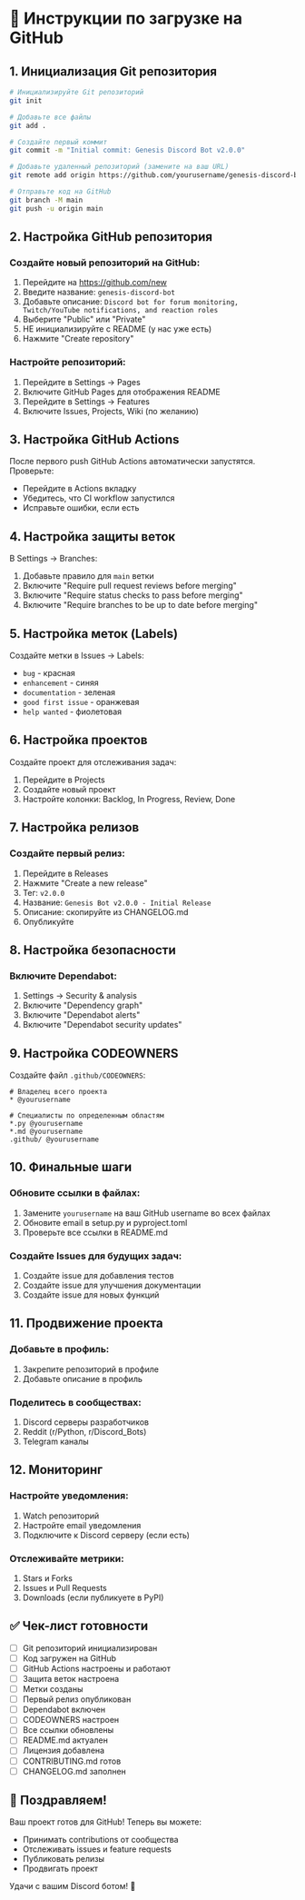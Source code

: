 # 🚀 Инструкции по загрузке на GitHub

## 1. Инициализация Git репозитория

```bash
# Инициализируйте Git репозиторий
git init

# Добавьте все файлы
git add .

# Создайте первый коммит
git commit -m "Initial commit: Genesis Discord Bot v2.0.0"

# Добавьте удаленный репозиторий (замените на ваш URL)
git remote add origin https://github.com/yourusername/genesis-discord-bot.git

# Отправьте код на GitHub
git branch -M main
git push -u origin main
```

## 2. Настройка GitHub репозитория

### Создайте новый репозиторий на GitHub:
1. Перейдите на https://github.com/new
2. Введите название: `genesis-discord-bot`
3. Добавьте описание: `Discord bot for forum monitoring, Twitch/YouTube notifications, and reaction roles`
4. Выберите "Public" или "Private"
5. НЕ инициализируйте с README (у нас уже есть)
6. Нажмите "Create repository"

### Настройте репозиторий:
1. Перейдите в Settings → Pages
2. Включите GitHub Pages для отображения README
3. Перейдите в Settings → Features
4. Включите Issues, Projects, Wiki (по желанию)

## 3. Настройка GitHub Actions

После первого push GitHub Actions автоматически запустятся. Проверьте:
- Перейдите в Actions вкладку
- Убедитесь, что CI workflow запустился
- Исправьте ошибки, если есть

## 4. Настройка защиты веток

В Settings → Branches:
1. Добавьте правило для `main` ветки
2. Включите "Require pull request reviews before merging"
3. Включите "Require status checks to pass before merging"
4. Включите "Require branches to be up to date before merging"

## 5. Настройка меток (Labels)

Создайте метки в Issues → Labels:
- `bug` - красная
- `enhancement` - синяя
- `documentation` - зеленая
- `good first issue` - оранжевая
- `help wanted` - фиолетовая

## 6. Настройка проектов

Создайте проект для отслеживания задач:
1. Перейдите в Projects
2. Создайте новый проект
3. Настройте колонки: Backlog, In Progress, Review, Done

## 7. Настройка релизов

### Создайте первый релиз:
1. Перейдите в Releases
2. Нажмите "Create a new release"
3. Тег: `v2.0.0`
4. Название: `Genesis Bot v2.0.0 - Initial Release`
5. Описание: скопируйте из CHANGELOG.md
6. Опубликуйте

## 8. Настройка безопасности

### Включите Dependabot:
1. Settings → Security & analysis
2. Включите "Dependency graph"
3. Включите "Dependabot alerts"
4. Включите "Dependabot security updates"

## 9. Настройка CODEOWNERS

Создайте файл `.github/CODEOWNERS`:
```
# Владелец всего проекта
* @yourusername

# Специалисты по определенным областям
*.py @yourusername
*.md @yourusername
.github/ @yourusername
```

## 10. Финальные шаги

### Обновите ссылки в файлах:
1. Замените `yourusername` на ваш GitHub username во всех файлах
2. Обновите email в setup.py и pyproject.toml
3. Проверьте все ссылки в README.md

### Создайте Issues для будущих задач:
1. Создайте issue для добавления тестов
2. Создайте issue для улучшения документации
3. Создайте issue для новых функций

## 11. Продвижение проекта

### Добавьте в профиль:
1. Закрепите репозиторий в профиле
2. Добавьте описание в профиль

### Поделитесь в сообществах:
1. Discord серверы разработчиков
2. Reddit (r/Python, r/Discord_Bots)
3. Telegram каналы

## 12. Мониторинг

### Настройте уведомления:
1. Watch репозиторий
2. Настройте email уведомления
3. Подключите к Discord серверу (если есть)

### Отслеживайте метрики:
1. Stars и Forks
2. Issues и Pull Requests
3. Downloads (если публикуете в PyPI)

## ✅ Чек-лист готовности

- [ ] Git репозиторий инициализирован
- [ ] Код загружен на GitHub
- [ ] GitHub Actions настроены и работают
- [ ] Защита веток настроена
- [ ] Метки созданы
- [ ] Первый релиз опубликован
- [ ] Dependabot включен
- [ ] CODEOWNERS настроен
- [ ] Все ссылки обновлены
- [ ] README.md актуален
- [ ] Лицензия добавлена
- [ ] CONTRIBUTING.md готов
- [ ] CHANGELOG.md заполнен

## 🎉 Поздравляем!

Ваш проект готов для GitHub! Теперь вы можете:
- Принимать contributions от сообщества
- Отслеживать issues и feature requests
- Публиковать релизы
- Продвигать проект

Удачи с вашим Discord ботом! 🚀














